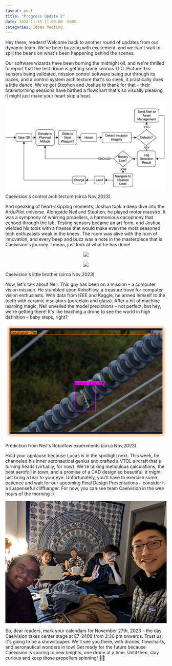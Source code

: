 ```yaml
---
layout: post
title: "Progress Update 2"
date: 2023-11-15 11:00:00 -0400
categories: Ideas Meeting
---
```

Hey there, readers! Welcome back to another round of updates from our dynamic team. We've been buzzing with excitement, and we can't wait to spill the beans on what's been happening behind the scenes.

Our software wizards have been burning the midnight oil, and we're thrilled to report that the test drone is getting some serious TLC. Picture this: sensors being validated, mission control software being put through its paces, and a control system architecture that's so sleek, it practically does a little dance. We've got Stephen and Joshua to thank for that – their brainstorming sessions have birthed a flowchart that's so visually pleasing, it might just make your heart skip a beat.


<div class="img">
<img src="/assets/controls flow chart.png" />
</div>

Caelvision's control architecture (circa Nov,2023)


And speaking of heart-skipping moments, Joshua took a deep dive into the ArduPilot universe. Alongside Neil and Stephen, he played motor maestro. It was a symphony of whirring propellers, a harmonious cacophony that echoed through the lab. Testing sensors became an art form, and Joshua wielded his tools with a finesse that would make even the most seasoned tech enthusiasts weak in the knees. The room was alive with the hum of innovation, and every beep and buzz was a note in the masterpiece that is Caelvision's journey. I mean, just look at what he has done!

<div class="img">
<img src="/assets/motorTest.gif" />
</div>

<div class="img">
<img src="/assets/pitchtest.gif" />
</div>

Caelvision's little brother (circa Nov,2023)

Now, let's talk about Neil. This guy has been on a mission – a computer vision mission. He stumbled upon RoboFlow, a treasure trove for computer vision enthusiasts. With data from IEEE and Kaggle, he armed himself to the teeth with ceramic insulators (porcelain and glass). After a bit of machine learning magic, Neil unveiled the model predictions – not perfect, but hey, we're getting there! It's like teaching a drone to see the world in high definition – baby steps, right?

<div class="img">
<img src="/assets/prediction.png" />
</div>

Prediction from Neil's Roboflow experiments (circa Nov,2023)

Hold your applause because Lucas is in the spotlight next. This week, he channeled his inner aeronautical genius and crafted a VTOL aircraft that's turning heads (virtually, for now). We're talking meticulous calculations, the best aerofoil in town, and a promise of a CAD design so beautiful, it might just bring a tear to your eye. Unfortunately, you'll have to exercise some patience and wait for our upcoming Final Design Presentations – consider it a suspenseful cliffhanger. For now, you can see team Caelvision in the wee hours of the morning :)

<div class="img">
<img src="/assets/teamTired.png" />
</div>

So, dear readers, mark your calendars for November 27th, 2023 – the day Caelvision takes center stage at E7-2409 from 3:30 pm onwards. Trust us; it's going to be a showstopper. We'll see you there, with drones, flowcharts, and aeronautical wonders in tow! Get ready for the future because Caelvision is soaring to new heights, one drone at a time. Until then, stay curious and keep those propellers spinning! 🚁✨

<style>
div.img {
  display: flex;
  justify-content: center;
  margin-bottom: 15px;
}
</style>
